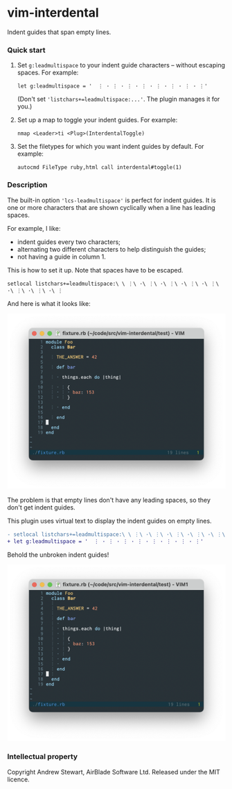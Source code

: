 # vim-interdental

Indent guides that span empty lines.


### Quick start

1. Set `g:leadmultispace` to your indent guide characters – without escaping spaces.  For example:

    ```vim
    let g:leadmultispace = '  ⋮ · ⋮ · ⋮ · ⋮ · ⋮ · ⋮ · ⋮ · ⋮'
    ```

    (Don't set `'listchars+=leadmultispace:...'`.  The plugin manages it for you.)

2. Set up a map to toggle your indent guides.  For example:

    ```vim
    nmap <Leader>ti <Plug>(InterdentalToggle)
    ```

3. Set the filetypes for which you want indent guides by default.  For example:

    ```vim
    autocmd FileType ruby,html call interdental#toggle(1)
    ```


### Description

The built-in option `'lcs-leadmultispace'` is perfect for indent guides.  It is one or more characters that are shown cyclically when a line has leading spaces.

For example, I like:

- indent guides every two characters;
- alternating two different characters to help distinguish the guides;
- not having a guide in column 1.

This is how to set it up.  Note that spaces have to be escaped.

```vim
setlocal listchars+=leadmultispace:\ \ ⋮\ ·\ ⋮\ ·\ ⋮\ ·\ ⋮\ ·\ ⋮\ ·\ ⋮\ ·\ ⋮\ ·\ ⋮
```

And here is what it looks like:

![Intermittent indent guides](./before.png?raw=true)

The problem is that empty lines don't have any leading spaces, so they don't get indent guides.

This plugin uses virtual text to display the indent guides on empty lines.

```diff
- setlocal listchars+=leadmultispace:\ \ ⋮\ ·\ ⋮\ ·\ ⋮\ ·\ ⋮\ ·\ ⋮\ ·\ ⋮\ ·\ ⋮\ ·\ ⋮
+ let g:leadmultispace = '  ⋮ · ⋮ · ⋮ · ⋮ · ⋮ · ⋮ · ⋮ · ⋮'
```

Behold the unbroken indent guides!

![Continuous indent guides](./after.png?raw=true)


### Intellectual property

Copyright Andrew Stewart, AirBlade Software Ltd.  Released under the MIT licence.
